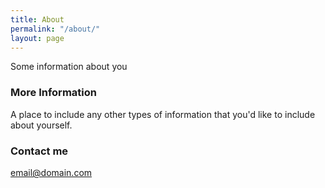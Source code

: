 ```yaml
---
title: About
permalink: "/about/"
layout: page
---
```


Some information about you

### More Information

A place to include any other types of information that you'd like to include about yourself.

### Contact me

[email@domain.com](mailto:email@domain.com)
